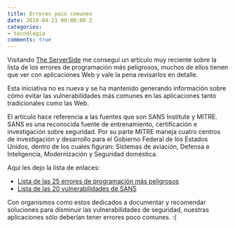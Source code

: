 ```yaml
---
title: Errores poco comunes
date: 2010-04-21 08:00:00 Z
categories:
- tecnología
comments: true
---
```


Visitando [The ServerSide](http://www.theserverside.com) me conseguí un artículo muy reciente sobre la lista de los errores de programación más peligrosos, muchos de ellos tienen que ver con aplicaciones Web y vale la pena revisarlos en detalle.

Esta iniciativa no es nueva y se ha mantenido generando información sobre cómo evitar las vulnerabilidades más comunes en las aplicaciones tanto tradicionales como las Web.

El artículo hace referencia a las fuentes que son SANS Institute y MITRE. SANS es una reconocida fuente de entrenamiento, certificación e investigación sobre seguridad. Por su parte MITRE maneja cuatro centros de investigación y desarrollo para el Gobierno Federal de los Estados Unidos, dentro de los cuales figuran: Sistemas de aviación, Defensa e Inteligencia, Modernización y Seguridad doméstica.

Aqui les dejo la lista de enlaces:

- [Lista de las 25 errores de programación más peligrosos](http://cwe.mitre.org/top25/?)
- [Lista de las 20 vulnerabilidades de SANS](https://www.sans.org/critical-security-controls/?ref=top20)

Con organismos como estos dedicados a documentar y recomendar soluciones para disminuir las vulnerabilidades de seguridad, nuestras aplicaciones sólo deberían tener errores poco comunes. :(
